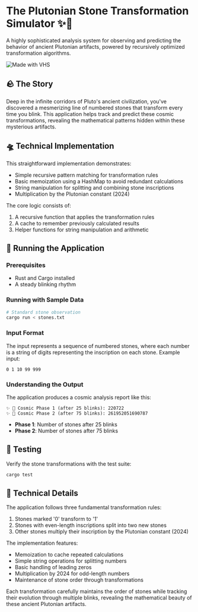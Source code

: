 # The Plutonian Stone Transformation Simulator ✨🌌

A highly sophisticated analysis system for observing and predicting the behavior
of ancient Plutonian artifacts, powered by recursively optimized transformation
algorithms.

![Made with VHS](https://vhs.charm.sh/vhs-3mivZoiZh4bxybNfKCFAhz.gif)

## 🪨 The Story

Deep in the infinite corridors of Pluto's ancient civilization, you've
discovered a mesmerizing line of numbered stones that transform every time you
blink. This application helps track and predict these cosmic transformations,
revealing the mathematical patterns hidden within these mysterious artifacts.

## 🛸 Technical Implementation

This straightforward implementation demonstrates:

- Simple recursive pattern matching for transformation rules
- Basic memoization using a HashMap to avoid redundant calculations
- String manipulation for splitting and combining stone inscriptions
- Multiplication by the Plutonian constant (2024)

The core logic consists of:

1. A recursive function that applies the transformation rules
2. A cache to remember previously calculated results
3. Helper functions for string manipulation and arithmetic

## 🌠 Running the Application

### Prerequisites

- Rust and Cargo installed
- A steady blinking rhythm

### Running with Sample Data

```bash
# Standard stone observation
cargo run < stones.txt
```

### Input Format

The input represents a sequence of numbered stones, where each number is a
string of digits representing the inscription on each stone. Example input:

```
0 1 10 99 999
```

### Understanding the Output

The application produces a cosmic analysis report like this:

```
✨ 🌌 Cosmic Phase 1 (after 25 blinks): 220722
✨ 🌌 Cosmic Phase 2 (after 75 blinks): 261952051690787
```

- **Phase 1**: Number of stones after 25 blinks
- **Phase 2**: Number of stones after 75 blinks

## 💫 Testing

Verify the stone transformations with the test suite:

```bash
cargo test
```

## 🔮 Technical Details

The application follows three fundamental transformation rules:

1. Stones marked '0' transform to '1'
2. Stones with even-length inscriptions split into two new stones
3. Other stones multiply their inscription by the Plutonian constant (2024)

The implementation features:

- Memoization to cache repeated calculations
- Simple string operations for splitting numbers
- Basic handling of leading zeros
- Multiplication by 2024 for odd-length numbers
- Maintenance of stone order through transformations

Each transformation carefully maintains the order of stones while tracking their
evolution through multiple blinks, revealing the mathematical beauty of these
ancient Plutonian artifacts.

